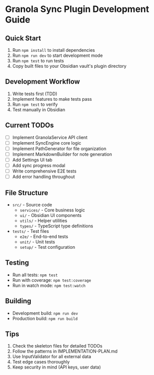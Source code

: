 # Granola Sync Plugin Development Guide

## Quick Start
1. Run `npm install` to install dependencies
2. Run `npm run dev` to start development mode
3. Run `npm test` to run tests
4. Copy built files to your Obsidian vault's plugin directory

## Development Workflow
1. Write tests first (TDD)
2. Implement features to make tests pass
3. Run `npm test` to verify
4. Test manually in Obsidian

## Current TODOs
- [ ] Implement GranolaService API client
- [ ] Implement SyncEngine core logic
- [ ] Implement PathGenerator for file organization
- [ ] Implement MarkdownBuilder for note generation
- [ ] Add Settings UI tab
- [ ] Add sync progress modal
- [ ] Write comprehensive E2E tests
- [ ] Add error handling throughout

## File Structure
- `src/` - Source code
  - `services/` - Core business logic
  - `ui/` - Obsidian UI components
  - `utils/` - Helper utilities
  - `types/` - TypeScript type definitions
- `tests/` - Test files
  - `e2e/` - End-to-end tests
  - `unit/` - Unit tests
  - `setup/` - Test configuration

## Testing
- Run all tests: `npm test`
- Run with coverage: `npm test:coverage`
- Run in watch mode: `npm test:watch`

## Building
- Development build: `npm run dev`
- Production build: `npm run build`

## Tips
1. Check the skeleton files for detailed TODOs
2. Follow the patterns in IMPLEMENTATION-PLAN.md
3. Use InputValidator for all external data
4. Test edge cases thoroughly
5. Keep security in mind (API keys, user data)

